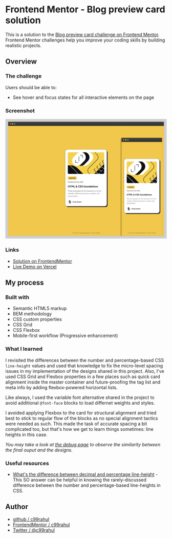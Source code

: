 # Frontend Mentor - Blog preview card solution

This is a solution to the [Blog preview card challenge on Frontend Mentor](https://www.frontendmentor.io/challenges/blog-preview-card-ckPaj01IcS). Frontend Mentor challenges help you improve your coding skills by building realistic projects. 

## Overview

### The challenge

Users should be able to:

- See hover and focus states for all interactive elements on the page

### Screenshot

![](./screenshot.png)


### Links

- [Solution on FrontendMentor](https://www.frontendmentor.io/solutions/blog-post-card-made-with-css-y1GKbfhyzV)
- [Live Demo on Vercel](https://blog-preview-card-ochre.vercel.app/)

## My process

### Built with

- Semantic HTML5 markup
- BEM methodology
- CSS custom properties
- CSS Grid
- CSS Flexbox
- Mobile-first workflow (Progressive enhancement)

### What I learned

I revisited the differences between the number and percentage-based CSS `line-height` values and used that knowledge to fix the micro-level spacing issues in my implementation of the designs shared in this project. Also, I've used CSS Grid and Flexbox properties in a few places such as quick card alignment inside the master container and future-proofing the tag list and meta info by adding flexbox-powered horizontal lists.

Like always, I used the variable font alternative shared in the project to avoid additional `@font-face` blocks to load differnet weights and styles.

I avoided applying Flexbox to the card for structural alignment and tried best to stick to regular flow of the blocks as no special alignment tactics were needed as such. This made the task of accurate spacing a bit complicated too, but that's how we get to learn things sometimes: line heights in this case.

_You may take a look at [the debug page](./debug.html) to observe the similarity between the final ouput and the designs._

### Useful resources

- [What's the difference between decimal and percentage line-height](https://stackoverflow.com/a/32995898/720310) - This SO answer can be helpful in knowing the rarely-discussed difference between the number and percentage-based line-heights in CSS.

## Author

- [github / c99rahul](https://github.com/c99rahul)
- [FrontendMentor / c99rahul](https://www.frontendmentor.io/profile/c99rahul)
- [Twitter / @c99rahul](https://www.twitter.com/c99rahul)